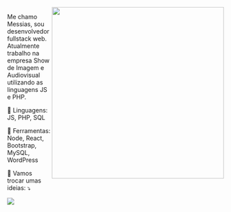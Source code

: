 <img src="https://raw.githubusercontent.com/MicaelliMedeiros/micaellimedeiros/master/image/computer-illustration.png" min-width="400px" max-width="400px" width="400px" align="right">

<p align="left"> 
  Me chamo Messias, sou desenvolvedor fullstack web. Atualmente trabalho na empresa Show de Imagem e Audiovisual utilizando as linguagens JS e PHP.
</p>

<p align="left">
  🦄 Linguagens: JS, PHP, SQL
</p>

<p align="left">
  💼 Ferramentas: Node, React, Bootstrap, MySQL, WordPress
</p>

<p align="left">
  💌 Vamos trocar umas ideias: ⤵️
</p>

<p align="left">

  <a href="#" alt="LinkedIn">
  <img src="[https://img.shields.io/badge/-Linkedin-0e76a8?style=flat-square&logo=Linkedin&logoColor=white&link=LINK-DO-SEU-LINKEDIN](https://www.linkedin.com/in/messias-galvan-pereira-b087261a6/)https://www.linkedin.com/in/messias-galvan-pereira-b087261a6/" /></a>

</p>
